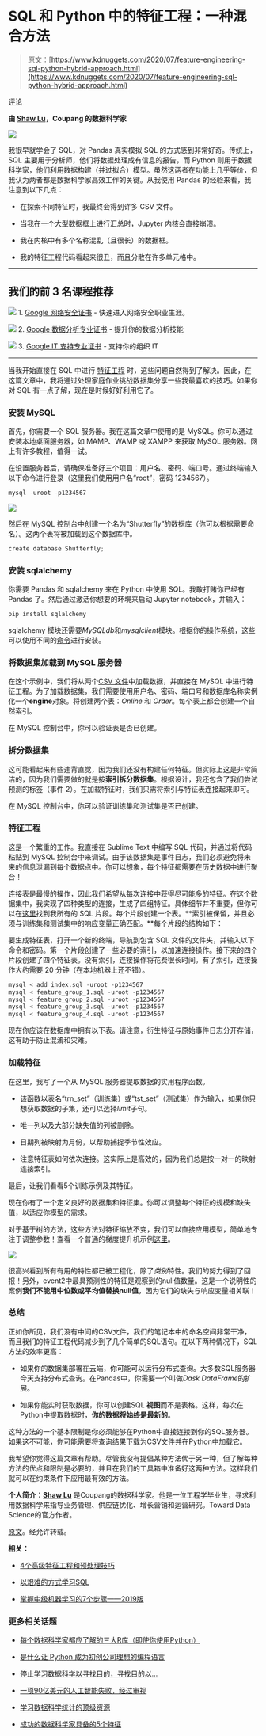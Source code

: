 # SQL 和 Python 中的特征工程：一种混合方法

> 原文：[https://www.kdnuggets.com/2020/07/feature-engineering-sql-python-hybrid-approach.html](https://www.kdnuggets.com/2020/07/feature-engineering-sql-python-hybrid-approach.html)

[评论](#comments)

**由 [Shaw Lu](https://www.linkedin.com/in/shawlu95/)，Coupang 的数据科学家**

![](../Images/387c7c1fb43091b8548d223324b19571.png)

我很早就学会了 SQL，对 Pandas 真实模拟 SQL 的方式感到非常好奇。传统上，SQL 主要用于分析师，他们将数据处理成有信息的报告，而 Python 则用于数据科学家，他们利用数据构建（并过拟合）模型。虽然这两者在功能上几乎等价，但我认为两者都是数据科学家高效工作的关键。从我使用 Pandas 的经验来看，我注意到以下几点：

+   在探索不同特征时，我最终会得到许多 CSV 文件。

+   当我在一个大型数据框上进行汇总时，Jupyter 内核会直接崩溃。

+   我在内核中有多个名称混乱（且很长）的数据框。

+   我的特征工程代码看起来很丑，而且分散在许多单元格中。

* * *

## 我们的前 3 名课程推荐

![](../Images/0244c01ba9267c002ef39d4907e0b8fb.png) 1\. [Google 网络安全证书](https://www.kdnuggets.com/google-cybersecurity) - 快速进入网络安全职业生涯。

![](../Images/e225c49c3c91745821c8c0368bf04711.png) 2\. [Google 数据分析专业证书](https://www.kdnuggets.com/google-data-analytics) - 提升你的数据分析技能

![](../Images/0244c01ba9267c002ef39d4907e0b8fb.png) 3\. [Google IT 支持专业证书](https://www.kdnuggets.com/google-itsupport) - 支持你的组织 IT

* * *

当我开始直接在 SQL 中进行 [特征工程](https://www.kdnuggets.com/2018/12/feature-engineering-explained.html) 时，这些问题自然得到了解决。因此，在这篇文章中，我将通过处理家庭作业挑战数据集分享一些我最喜欢的技巧。如果你对 SQL 有一点了解，现在是时候好好利用它了。

### 安装 MySQL

首先，你需要一个 SQL 服务器。我在这篇文章中使用的是 MySQL。你可以通过安装本地桌面服务器，如 MAMP、WAMP 或 XAMPP 来获取 MySQL 服务器。网上有许多教程，值得一试。

在设置服务器后，请确保准备好三个项目：用户名、密码、端口号。通过终端输入以下命令进行登录（这里我们使用用户名“root”，密码 1234567）。

```py
mysql -uroot -p1234567
```

![](../Images/93c6c27ef213b648d77301786b19395a.png)

然后在 MySQL 控制台中创建一个名为“Shutterfly”的数据库（你可以根据需要命名）。这两个表将被加载到这个数据库中。

```py
create database Shutterfly;
```

### 安装 sqlalchemy

你需要 Pandas 和 sqlalchemy 来在 Python 中使用 SQL。我敢打赌你已经有 Pandas 了。然后通过激活你想要的环境来启动 Jupyter notebook，并输入：

```py
pip install sqlalchemy
```

sqlalchemy 模块还需要*MySQLdb*和*mysqlclient*模块。根据你的操作系统，这些可以使用不同的[命令](https://stackoverflow.com/questions/454854/no-module-named-mysqldb)进行安装。

### 将数据集加载到 MySQL 服务器

在这个示例中，我们将从两个[CSV 文件](https://github.com/shawlu95/Data-Science-Toolbox/tree/master/case_study/shutterfly/data)中加载数据，并直接在 MySQL 中进行特征工程。为了加载数据集，我们需要使用用户名、密码、端口号和数据库名称实例化一个**engine**对象。将创建两个表：*Online* 和 *Order*。每个表上都会创建一个自然索引。

在 MySQL 控制台中，你可以验证表是否已创建。

### 拆分数据集

这可能看起来有些违背直觉，因为我们还没有构建任何特征。但实际上这是非常简洁的，因为我们需要做的就是按**索引拆分数据集**。根据设计，我还包含了我们尝试预测的标签（事件 2）。在加载特征时，我们只需将索引与特征表连接起来即可。

在 MySQL 控制台中，你可以验证训练集和测试集是否已创建。

### 特征工程

这是一个繁重的工作。我直接在 Sublime Text 中编写 SQL 代码，并通过将代码粘贴到 MySQL 控制台中来调试。由于该数据集是事件日志，我们必须避免将未来的信息泄漏到每个数据点中。你可以想象，每个特征都需要在历史数据中进行聚合！

连接表是最慢的操作，因此我们希望从每次连接中获得尽可能多的特征。在这个数据集中，我实现了四种类型的连接，生成了四组特征。具体细节并不重要，但你可以在[这里](https://github.com/shawlu95/Shutterfly-Take-Home-Challenge/tree/master/features)找到我所有的 SQL 片段。每个片段创建一个表。**索引被保留，并且必须与训练集和测试集中的响应变量正确匹配。**每个片段的结构如下：

要生成特征表，打开一个新的终端，导航到包含 SQL 文件的文件夹，并输入以下命令和密码。第一个片段创建了一些必要的索引，以加速连接操作。接下来的四个片段创建了四个特征表。没有索引，连接操作将花费很长时间。有了索引，连接操作大约需要 20 分钟（在本地机器上还不错）。

```py
mysql < add_index.sql -uroot -p1234567
mysql < feature_group_1.sql -uroot -p1234567
mysql < feature_group_2.sql -uroot -p1234567
mysql < feature_group_3.sql -uroot -p1234567
mysql < feature_group_4.sql -uroot -p1234567
```

现在你应该在数据库中拥有以下表。请注意，衍生特征与原始事件日志分开存储，这有助于防止混淆和灾难。

### 加载特征

在这里，我写了一个从 MySQL 服务器提取数据的实用程序函数。

+   该函数以表名“trn_set”（训练集）或“tst_set”（测试集）作为输入，如果你只想获取数据的子集，还可以选择*limit*子句。

+   唯一列以及大部分缺失值的列被删除。

+   日期列被映射为月份，以帮助捕捉季节性效应。

+   注意特征表如何依次连接。这实际上是高效的，因为我们总是按一对一的映射连接索引。

最后，让我们看看5个训练示例及其特征。

现在你有了一个定义良好的数据集和特征集。你可以调整每个特征的规模和缺失值，以适应你模型的需求。

对于基于树的方法，这些方法对特征缩放不变，我们可以直接应用模型，简单地专注于调整参数！查看一个普通的梯度提升机示例[这里](https://github.com/shawlu95/Data-Science-Toolbox/blob/master/case_study/shutterfly/gbm_benchmark_2.ipynb)。

![](../Images/fa5fb7efe28cb82131c6f0edf7276e40.png)

很高兴看到所有有用的特性都已被工程化，除了*类别*特性。我们的努力得到了回报！另外，event2中最具预测性的特征是观察到的null值数量。这是一个说明性的案例**我们不能用中位数或平均值替换null值**，因为它们的缺失与响应变量相关联！

### 总结

正如你所见，我们没有中间的CSV文件，我们的笔记本中的命名空间非常干净，而且我们的特征工程代码减少到了几个简单的SQL语句。在以下两种情况下，SQL方法的效率更高：

+   如果你的数据集部署在云端，你可能可以运行分布式查询。大多数SQL服务器今天支持分布式查询。在Pandas中，你需要一个叫做*Dask DataFrame*的扩展。

+   如果你能实时获取数据，你可以创建SQL **视图**而不是表格。这样，每次在Python中提取数据时，**你的数据将始终是最新的**。

这种方法的一个基本限制是你必须能够在Python中直接连接到你的SQL服务器。如果这不可能，你可能需要将查询结果下载为CSV文件并在Python中加载它。

我希望你觉得这篇文章有帮助。尽管我没有提倡某种方法优于另一种，但了解每种方法的优点和限制是必要的，并且在我们的工具箱中准备好这两种方法。这样我们就可以在约束条件下应用最有效的方法。

**个人简介：[Shaw Lu](https://www.linkedin.com/in/shawlu95/)** 是Coupang的数据科学家。他是一位工程学毕业生，寻求利用数据科学来指导业务管理、供应链优化、增长营销和运营研究。Toward Data Science的官方作者。

[原文](https://towardsdatascience.com/feature-engineering-in-sql-and-python-a-hybrid-approach-b52347cd2de4)。经允许转载。

**相关：**

+   [4个高级特征工程和预处理技巧](/2019/08/4-tips-advanced-feature-engineering-preprocessing.html)

+   [以艰难的方式学习SQL](/2020/01/learning-sql-hard-way.html)

+   [掌握中级机器学习的7个步骤——2019版](/2019/06/7-steps-mastering-intermediate-machine-learning-python.html)

### 更多相关话题

+   [每个数据科学家都应了解的三大R库（即使你使用Python）](https://www.kdnuggets.com/2021/12/three-r-libraries-every-data-scientist-know-even-python.html)

+   [是什么让 Python 成为初创公司理想的编程语言](https://www.kdnuggets.com/2021/12/makes-python-ideal-programming-language-startups.html)

+   [停止学习数据科学以寻找目的，寻找目的以…](https://www.kdnuggets.com/2021/12/stop-learning-data-science-find-purpose.html)

+   [一项90亿美元的人工智能失败，经过审视](https://www.kdnuggets.com/2021/12/9b-ai-failure-examined.html)

+   [学习数据科学统计的顶级资源](https://www.kdnuggets.com/2021/12/springboard-top-resources-learn-data-science-statistics.html)

+   [成功的数据科学家具备的5个特征](https://www.kdnuggets.com/2021/12/5-characteristics-successful-data-scientist.html)
